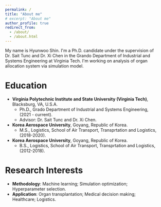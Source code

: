 ```yaml
---
permalink: /
title: "About me"
# excerpt: "About me"
author_profile: true
redirect_from: 
  - /about/
  - /about.html
---
```

My name is Hyunwoo Shin. I'm a Ph.D. candidate under the supervision of Dr. Sait Tunc and Dr. Xi Chen in the Grando Department of Industrial and Systems Engineering at Virginia Tech. I'm working on analysis of organ allocation system via simulation model.


Education
======
* __Virginia Polytechnic Institute and State University (Virginia Tech)__, Blacksburg, VA, U.S.A.
  * Ph.D., Grado Department of Industrial and Systems Engineering, (2021 - current).  
  * Advisor: Dr. Sait Tunc and Dr. Xi Chen. 
* __Korea Aerospace University__, Goyang, Republic of Korea.
  * M.S., Logistics, School of Air Transport, Transprtation and Logistics, (2018-2020).
* __Korea Aerospace University__, Goyang, Republic of Korea.
  * B.S., Logistics, School of Air Transport, Transprtation and Logistics, (2012-2018).


Research Interests
======
* __Methodology__: Machine learning; Simulation optimization; Hyperparameter selection.
* __Application__: Organ transplantation; Medical decision making; Healthcare; Logistics.

